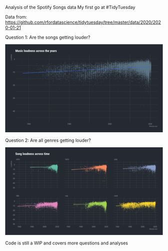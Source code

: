 Analysis of the Spotify Songs data 
My first go at #TidyTuesday

Data from: https://github.com/rfordatascience/tidytuesday/tree/master/data/2020/2020-01-21

Question 1: Are the songs getting louder?

![alt text](https://github.com/EvaMurzyn/TidyTuesdays/blob/master/2020-01-21%20Spotify%20Songs/Loudness%20aggregate.png)

Question 2: Are all genres getting louder?

![alt text](https://github.com/EvaMurzyn/TidyTuesdays/blob/master/2020-01-21%20Spotify%20Songs/Loudness.png)

Code is still a WIP and covers more questions and analyses
